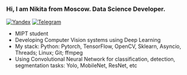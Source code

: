 ### Hi, I am Nikita from Moscow. Data Science Developer.
  
[![Yandex](https://img.shields.io/badge/-lindemann.na@phystech.edu-F9DB60?style=flat-square&logo=Yandex&logoColor=FF3333)](mailto:lindemann.na@phystech.edu)
[![Telegram](https://img.shields.io/badge/Telegram-blue?style=flat-square&logo=Telegram)](https://t.me/NikLinMIPT)

* MIPT student
* Developing Computer Vision systems using Deep Learning
* My stack: Python: Pytorch, TensorFlow, OpenCV, Sklearn, Asyncio, Threads; Linux; Git; ffmpeg
* Using Convolutional Neural Network for classification, detection, segmentation tasks: Yolo, MobileNet, ResNet, etc
